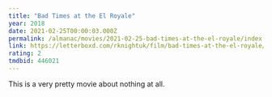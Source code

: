 ```yaml
---
title: "Bad Times at the El Royale"
year: 2018
date: 2021-02-25T00:00:03.000Z
permalink: /almanac/movies/2021-02-25-bad-times-at-the-el-royale/index.html
link: https://letterboxd.com/rknightuk/film/bad-times-at-the-el-royale/
rating: 2
tmdbid: 446021
---
```


This is a very pretty movie about nothing at all.